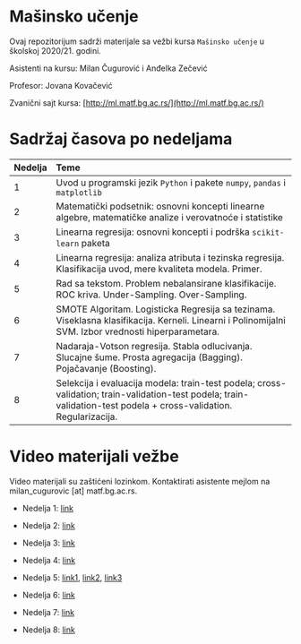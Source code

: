 # Mašinsko učenje

Ovaj repozitorijum sadrži materijale sa vežbi kursa `Mašinsko učenje` u školskoj 2020/21. godini.

Asistenti na kursu: Milan Čugurović i Anđelka Zečević

Profesor: Jovana Kovačević

Zvanični sajt kursa: [http://ml.matf.bg.ac.rs/](http://ml.matf.bg.ac.rs/)

# Sadržaj časova po nedeljama

|Nedelja | Teme |
|:--------|:------|
| 1 | Uvod u programski jezik `Python` i pakete `numpy`, `pandas` i `matplotlib`|
| 2 | Matematički podsetnik: osnovni koncepti linearne algebre, matematičke analize i verovatnoće i statistike |
| 3 | Linearna regresija: osnovni koncepti i podrška `scikit-learn` paketa |
| 4 | Linearna regresija: analiza atributa i tezinska regresija. Klasifikacija uvod, mere kvaliteta modela. Primer. |
| 5 | Rad sa tekstom. Problem nebalansirane klasifikacije. ROC kriva. Under-Sampling. Over-Sampling. |
| 6 | SMOTE Algoritam. Logisticka Regresija sa tezinama. Viseklasna klasifikacija. Kerneli. Linearni i Polinomijalni SVM. Izbor vrednosti hiperparametara. |
| 7 | Nadaraja-Votson regresija. Stabla odlucivanja. Slucajne šume. Prosta agregacija (Bagging). Pojačavanje (Boosting). |
| 8 | Selekcija i evaluacija modela: train-test podela; cross-validation; train-validation-test podela; train-validation-test podela + cross-validation. Regularizacija. |

# Video materijali vežbe

Video materijali su zaštićeni lozinkom. Kontaktirati asistente mejlom na milan_cugurovic [at] matf.bg.ac.rs. 

* Nedelja 1: [link](https://matf.webex.com/matf/ldr.php?RCID=cab826eb8dfd474db17b3ae1bd71473c) 

* Nedelja 2: [link](https://matf.webex.com/matf/ldr.php?RCID=2846e10d6c2c425693a33c357b60fb96)

* Nedelja 3: [link](https://matf.webex.com/matf/ldr.php?RCID=c024aaf9d90e42d7aa1f787f5ac06dcd)

* Nedelja 4: [link](https://matf.webex.com/matf/ldr.php?RCID=8c68f8230f8447a390d08ff1d34616f6)

* Nedelja 5: [link1](https://matf.webex.com/matf/ldr.php?RCID=a05ead54af3d905eeebfeffee4217266), [link2](https://matf.webex.com/matf/ldr.php?RCID=fbe0d9baece718058c4a83a760ee3f9b), [link3](https://matf.webex.com/matf/ldr.php?RCID=ce95b0b5160f4c46ce8cb96517b6fe79)

* Nedelja 6: [link](https://matf.webex.com/matf/ldr.php?RCID=f6a5224f57344b9a90c12de96c63afb7)

* Nedelja 7: [link](https://matf.webex.com/matf/ldr.php?RCID=9bf49d0147b14d1292628372a8026a3d)

* Nedelja 8: [link](https://matf.webex.com/matf/ldr.php?RCID=12314ef781974bd981251166a0224aaf)